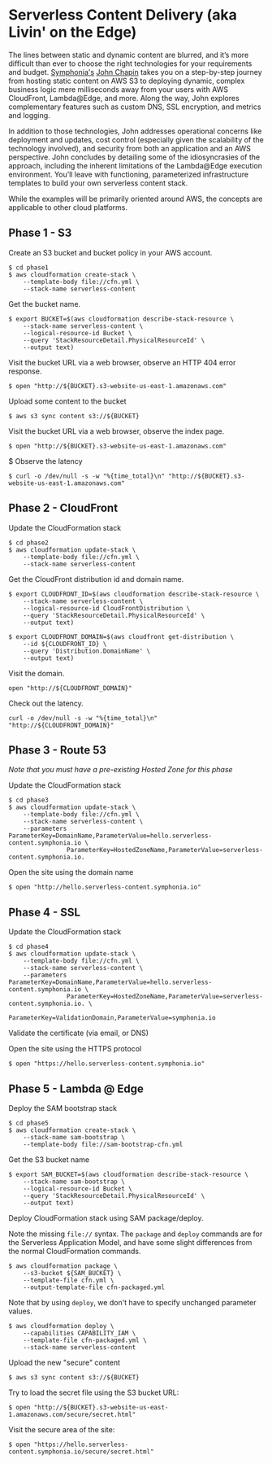 # Serverless Content Delivery (aka Livin' on the Edge)

The lines between static and dynamic content are blurred, and it’s more difficult than ever to choose the right technologies for your requirements and budget. [Symphonia's](https://www.symphonia.io) [John Chapin](https://twitter.com/johnchapin) takes you on a step-by-step journey from hosting static content on AWS S3 to deploying dynamic, complex business logic mere milliseconds away from your users with AWS CloudFront, Lambda@Edge, and more. Along the way, John explores complementary features such as custom DNS, SSL encryption, and metrics and logging.

In addition to those technologies, John addresses operational concerns like deployment and updates, cost control (especially given the scalability of the technology involved), and security from both an application and an AWS perspective. John concludes by detailing some of the idiosyncrasies of the approach, including the inherent limitations of the Lambda@Edge execution environment. You’ll leave with functioning, parameterized infrastructure templates to build your own serverless content stack.

While the examples will be primarily oriented around AWS, the concepts are applicable to other cloud platforms.

## Phase 1 - S3

Create an S3 bucket and bucket policy in your AWS account.

```
$ cd phase1
$ aws cloudformation create-stack \
    --template-body file://cfn.yml \
    --stack-name serverless-content
```

Get the bucket name.

```
$ export BUCKET=$(aws cloudformation describe-stack-resource \
    --stack-name serverless-content \
    --logical-resource-id Bucket \
    --query 'StackResourceDetail.PhysicalResourceId' \
    --output text)
```

Visit the bucket URL via a web browser, observe an HTTP 404 error response.

```
$ open "http://${BUCKET}.s3-website-us-east-1.amazonaws.com"
```

Upload some content to the bucket

```
$ aws s3 sync content s3://${BUCKET}
```

Visit the bucket URL via a web browser, observe the index page.

```
$ open "http://${BUCKET}.s3-website-us-east-1.amazonaws.com"
```

$ Observe the latency

```
$ curl -o /dev/null -s -w "%{time_total}\n" "http://${BUCKET}.s3-website-us-east-1.amazonaws.com"
```

## Phase 2 - CloudFront

Update the CloudFormation stack

```
$ cd phase2
$ aws cloudformation update-stack \
    --template-body file://cfn.yml \
    --stack-name serverless-content
```

Get the CloudFront distribution id and domain name.

```
$ export CLOUDFRONT_ID=$(aws cloudformation describe-stack-resource \
    --stack-name serverless-content \
    --logical-resource-id CloudFrontDistribution \
    --query 'StackResourceDetail.PhysicalResourceId' \
    --output text)

$ export CLOUDFRONT_DOMAIN=$(aws cloudfront get-distribution \
    --id ${CLOUDFRONT_ID} \
    --query 'Distribution.DomainName' \
    --output text)
```

Visit the domain.

```
open "http://${CLOUDFRONT_DOMAIN}"
```

Check out the latency.

```
curl -o /dev/null -s -w "%{time_total}\n" "http://${CLOUDFRONT_DOMAIN}"
```

## Phase 3 - Route 53

*Note that you must have a pre-existing Hosted Zone for this phase*

Update the CloudFormation stack

```
$ cd phase3
$ aws cloudformation update-stack \
    --template-body file://cfn.yml \
    --stack-name serverless-content \
    --parameters ParameterKey=DomainName,ParameterValue=hello.serverless-content.symphonia.io \
                ParameterKey=HostedZoneName,ParameterValue=serverless-content.symphonia.io.
```

Open the site using the domain name

```
$ open "http://hello.serverless-content.symphonia.io"
```

## Phase 4 - SSL

Update the CloudFormation stack

```
$ cd phase4
$ aws cloudformation update-stack \
    --template-body file://cfn.yml \
    --stack-name serverless-content \
    --parameters ParameterKey=DomainName,ParameterValue=hello.serverless-content.symphonia.io \
                ParameterKey=HostedZoneName,ParameterValue=serverless-content.symphonia.io. \
                ParameterKey=ValidationDomain,ParameterValue=symphonia.io
```

Validate the certificate (via email, or DNS)

Open the site using the HTTPS protocol

```
$ open "https://hello.serverless-content.symphonia.io"
```

## Phase 5 - Lambda @ Edge

Deploy the SAM bootstrap stack

```
$ cd phase5
$ aws cloudformation create-stack \
    --stack-name sam-bootstrap \
    --template-body file://sam-bootstrap-cfn.yml
```

Get the S3 bucket name

```
$ export SAM_BUCKET=$(aws cloudformation describe-stack-resource \
    --stack-name sam-bootstrap \
    --logical-resource-id Bucket \
    --query 'StackResourceDetail.PhysicalResourceId' \
    --output text)
```

Deploy CloudFormation stack using SAM package/deploy.

Note the missing `file://` syntax. The `package` and `deploy` commands are for the Serverless Application Model, and have some slight differences from the normal CloudFormation commands.

```
$ aws cloudformation package \
    --s3-bucket ${SAM_BUCKET} \
    --template-file cfn.yml \
    --output-template-file cfn-packaged.yml
```

Note that by using `deploy`, we don't have to specify unchanged parameter values.

```
$ aws cloudformation deploy \
    --capabilities CAPABILITY_IAM \
    --template-file cfn-packaged.yml \
    --stack-name serverless-content
```

Upload the new "secure" content

```
$ aws s3 sync content s3://${BUCKET}
```

Try to load the secret file using the S3 bucket URL:

```
$ open "http://${BUCKET}.s3-website-us-east-1.amazonaws.com/secure/secret.html"
```

Visit the secure area of the site:

```
$ open "https://hello.serverless-content.symphonia.io/secure/secret.html"
```